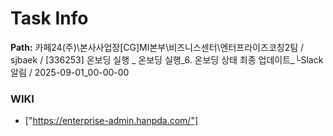 # Task Info

**Path:** 카페24(주)\본사사업장\[CG]MI본부\비즈니스센터\엔터프라이즈코칭2팀 / sjbaek / [336253] 온보딩 실행 _ 온보딩 실행_6. 온보딩 상태 최종 업데이트_└Slack 알림 / 2025-09-01_00-00-00

### WIKI
- ["https://enterprise-admin.hanpda.com/"]

